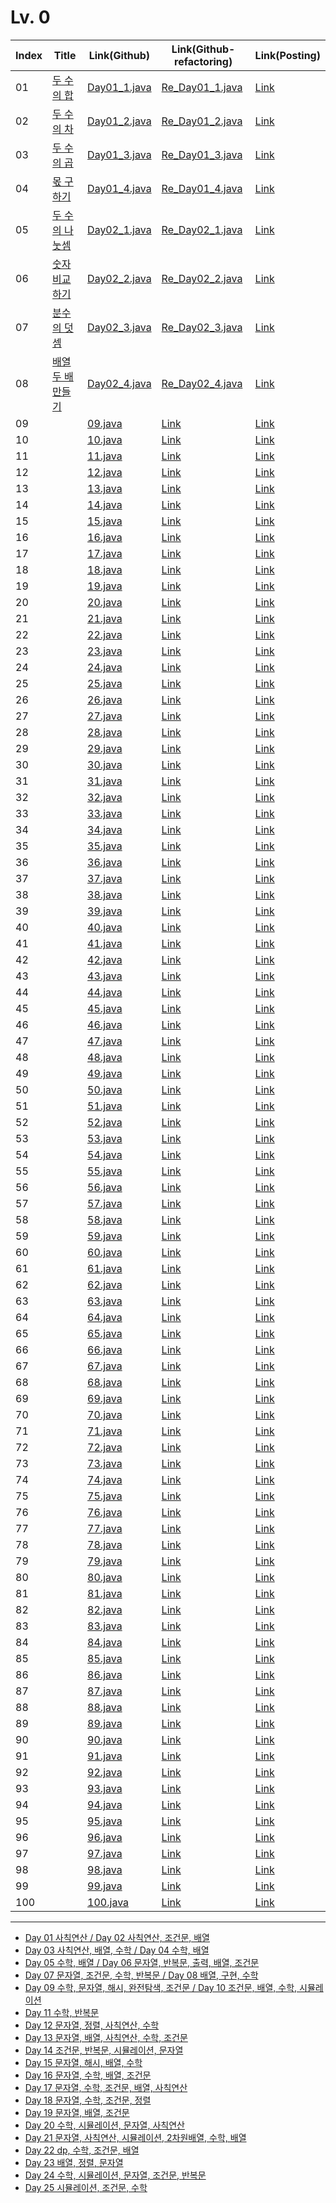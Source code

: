 # Lv. 0

| Index | Title | Link(Github) | Link(Github-refactoring) | Link(Posting) |
|----|----|----|----|----|
| 01 | [두 수의 합](https://school.programmers.co.kr/learn/courses/30/lessons/120802) | [Day01_1.java](https://github.com/2384320/Programmers-Algorithm/blob/main/Lv.0/Day01/Day01_1.java) | [Re_Day01_1.java](https://github.com/2384320/Programmers-Algorithm/blob/main/Lv.0/Day01/Re_Day01_1.java) | [Link](https://swift-badge-161.notion.site/Lv-0-01-49551e0d3037417994c21675404c1c71) |
| 02 | [두 수의 차](https://school.programmers.co.kr/learn/courses/30/lessons/120803) | [Day01_2.java](https://github.com/2384320/Programmers-Algorithm/blob/main/Lv.0/Day01/Day01_2.java) | [Re_Day01_2.java](https://github.com/2384320/Programmers-Algorithm/blob/main/Lv.0/Day01/Re_Day01_2.java) | [Link](https://swift-badge-161.notion.site/Lv-0-02-f9d8d73fac9442b8ba3d1a6d7c51180b) |
| 03 | [두 수의 곱](https://school.programmers.co.kr/learn/courses/30/lessons/120804) | [Day01_3.java](https://github.com/2384320/Programmers-Algorithm/blob/main/Lv.0/Day01/Day01_3.java) | [Re_Day01_3.java](https://github.com/2384320/Programmers-Algorithm/blob/main/Lv.0/Day01/Re_Day01_3.java) | [Link](https://swift-badge-161.notion.site/Lv-0-03-21afb0faba3041d7b140e189c9cb4907) |
| 04 | [몫 구하기](https://school.programmers.co.kr/learn/courses/30/lessons/120805) | [Day01_4.java](https://github.com/2384320/Programmers-Algorithm/blob/main/Lv.0/Day01/Day01_4.java) | [Re_Day01_4.java](https://github.com/2384320/Programmers-Algorithm/blob/main/Lv.0/Day01/Re_Day01_4.java) | [Link](https://swift-badge-161.notion.site/Lv-0-04-4906001c2d764fb8911ab491e459b9dc) |
| 05 | [두 수의 나눗셈]() | [Day02_1.java]() | [Re_Day02_1.java]() | [Link]() |
| 06 | [숫자 비교하기]() | [Day02_2.java]() | [Re_Day02_2.java]() | [Link]() |
| 07 | [분수의 덧셈]() | [Day02_3.java]() | [Re_Day02_3.java]() | [Link]() |
| 08 | [배열 두 배 만들기]() | [Day02_4.java]() | [Re_Day02_4.java]() | [Link]() |
| 09 | []() | [09.java]() | [Link]() | [Link]() |
| 10 | []() | [10.java]() | [Link]() | [Link]() |
| 11 | []() | [11.java]() | [Link]() | [Link]() |
| 12 | []() | [12.java]() | [Link]() | [Link]() |
| 13 | []() | [13.java]() | [Link]() | [Link]() |
| 14 | []() | [14.java]() | [Link]() | [Link]() |
| 15 | []() | [15.java]() | [Link]() | [Link]() |
| 16 | []() | [16.java]() | [Link]() | [Link]() |
| 17 | []() | [17.java]() | [Link]() | [Link]() |
| 18 | []() | [18.java]() | [Link]() | [Link]() |
| 19 | []() | [19.java]() | [Link]() | [Link]() |
| 20 | []() | [20.java]() | [Link]() | [Link]() |
| 21 | []() | [21.java]() | [Link]() | [Link]() |
| 22 | []() | [22.java]() | [Link]() | [Link]() |
| 23 | []() | [23.java]() | [Link]() | [Link]() |
| 24 | []() | [24.java]() | [Link]() | [Link]() |
| 25 | []() | [25.java]() | [Link]() | [Link]() |
| 26 | []() | [26.java]() | [Link]() | [Link]() |
| 27 | []() | [27.java]() | [Link]() | [Link]() |
| 28 | []() | [28.java]() | [Link]() | [Link]() |
| 29 | []() | [29.java]() | [Link]() | [Link]() |
| 30 | []() | [30.java]() | [Link]() | [Link]() |
| 31 | []() | [31.java]() | [Link]() | [Link]() |
| 32 | []() | [32.java]() | [Link]() | [Link]() |
| 33 | []() | [33.java]() | [Link]() | [Link]() |
| 34 | []() | [34.java]() | [Link]() | [Link]() |
| 35 | []() | [35.java]() | [Link]() | [Link]() |
| 36 | []() | [36.java]() | [Link]() | [Link]() |
| 37 | []() | [37.java]() | [Link]() | [Link]() |
| 38 | []() | [38.java]() | [Link]() | [Link]() |
| 39 | []() | [39.java]() | [Link]() | [Link]() |
| 40 | []() | [40.java]() | [Link]() | [Link]() |
| 41 | []() | [41.java]() | [Link]() | [Link]() |
| 42 | []() | [42.java]() | [Link]() | [Link]() |
| 43 | []() | [43.java]() | [Link]() | [Link]() |
| 44 | []() | [44.java]() | [Link]() | [Link]() |
| 45 | []() | [45.java]() | [Link]() | [Link]() |
| 46 | []() | [46.java]() | [Link]() | [Link]() |
| 47 | []() | [47.java]() | [Link]() | [Link]() |
| 48 | []() | [48.java]() | [Link]() | [Link]() |
| 49 | []() | [49.java]() | [Link]() | [Link]() |
| 50 | []() | [50.java]() | [Link]() | [Link]() |
| 51 | []() | [51.java]() | [Link]() | [Link]() |
| 52 | []() | [52.java]() | [Link]() | [Link]() |
| 53 | []() | [53.java]() | [Link]() | [Link]() |
| 54 | []() | [54.java]() | [Link]() | [Link]() |
| 55 | []() | [55.java]() | [Link]() | [Link]() |
| 56 | []() | [56.java]() | [Link]() | [Link]() |
| 57 | []() | [57.java]() | [Link]() | [Link]() |
| 58 | []() | [58.java]() | [Link]() | [Link]() |
| 59 | []() | [59.java]() | [Link]() | [Link]() |
| 60 | []() | [60.java]() | [Link]() | [Link]() |
| 61 | []() | [61.java]() | [Link]() | [Link]() |
| 62 | []() | [62.java]() | [Link]() | [Link]() |
| 63 | []() | [63.java]() | [Link]() | [Link]() |
| 64 | []() | [64.java]() | [Link]() | [Link]() |
| 65 | []() | [65.java]() | [Link]() | [Link]() |
| 66 | []() | [66.java]() | [Link]() | [Link]() |
| 67 | []() | [67.java]() | [Link]() | [Link]() |
| 68 | []() | [68.java]() | [Link]() | [Link]() |
| 69 | []() | [69.java]() | [Link]() | [Link]() |
| 70 | []() | [70.java]() | [Link]() | [Link]() |
| 71 | []() | [71.java]() | [Link]() | [Link]() |
| 72 | []() | [72.java]() | [Link]() | [Link]() |
| 73 | []() | [73.java]() | [Link]() | [Link]() |
| 74 | []() | [74.java]() | [Link]() | [Link]() |
| 75 | []() | [75.java]() | [Link]() | [Link]() |
| 76 | []() | [76.java]() | [Link]() | [Link]() |
| 77 | []() | [77.java]() | [Link]() | [Link]() |
| 78 | []() | [78.java]() | [Link]() | [Link]() |
| 79 | []() | [79.java]() | [Link]() | [Link]() |
| 80 | []() | [80.java]() | [Link]() | [Link]() |
| 81 | []() | [81.java]() | [Link]() | [Link]() |
| 82 | []() | [82.java]() | [Link]() | [Link]() |
| 83 | []() | [83.java]() | [Link]() | [Link]() |
| 84 | []() | [84.java]() | [Link]() | [Link]() |
| 85 | []() | [85.java]() | [Link]() | [Link]() |
| 86 | []() | [86.java]() | [Link]() | [Link]() |
| 87 | []() | [87.java]() | [Link]() | [Link]() |
| 88 | []() | [88.java]() | [Link]() | [Link]() |
| 89 | []() | [89.java]() | [Link]() | [Link]() |
| 90 | []() | [90.java]() | [Link]() | [Link]() |
| 91 | []() | [91.java]() | [Link]() | [Link]() |
| 92 | []() | [92.java]() | [Link]() | [Link]() |
| 93 | []() | [93.java]() | [Link]() | [Link]() |
| 94 | []() | [94.java]() | [Link]() | [Link]() |
| 95 | []() | [95.java]() | [Link]() | [Link]() |
| 96 | []() | [96.java]() | [Link]() | [Link]() |
| 97 | []() | [97.java]() | [Link]() | [Link]() |
| 98 | []() | [98.java]() | [Link]() | [Link]() |
| 99 | []() | [99.java]() | [Link]() | [Link]() |
| 100 | []() | [100.java]() | [Link]() | [Link]() |

---

- [Day 01 사칙연산 / Day 02 사칙연산, 조건문, 배열](https://velog.io/@6720/1226-%EC%BD%94%EB%94%A9%ED%85%8C%EC%8A%A4%ED%8A%B8-%EC%8A%A4%ED%84%B0%EB%94%94)
- [Day 03 사칙연산, 배열, 수학 / Day 04 수학, 배열](https://velog.io/@6720/1227-%EC%BD%94%EB%94%A9%ED%85%8C%EC%8A%A4%ED%8A%B8-%EC%8A%A4%ED%84%B0%EB%94%94)
- [Day 05 수학, 배열 / Day 06 문자열, 반복문, 출력, 배열, 조건문](https://velog.io/@6720/20221228-%EC%BD%94%EB%94%A9%ED%85%8C%EC%8A%A4%ED%8A%B8-%EC%8A%A4%ED%84%B0%EB%94%94)
- [Day 07 문자열, 조건문, 수학, 반복문 / Day 08 배열, 구현, 수학](https://velog.io/@6720/20221229-%EC%BD%94%EB%94%A9%ED%85%8C%EC%8A%A4%ED%8A%B8-%EC%8A%A4%ED%84%B0%EB%94%94-h4igfq9c)
- [Day 09 수학, 문자열, 해시, 완전탐색, 조건문 / Day 10 조건문, 배열, 수학, 시뮬레이션](https://velog.io/@6720/20221230-%EC%BD%94%EB%94%A9%ED%85%8C%EC%8A%A4%ED%8A%B8-%EC%8A%A4%ED%84%B0%EB%94%94)
- [Day 11 수학, 반복문](https://velog.io/@6720/20221231-%EC%BD%94%EB%94%A9%ED%85%8C%EC%8A%A4%ED%8A%B8-%EC%8A%A4%ED%84%B0%EB%94%94)
- [Day 12 문자열, 정렬, 사칙연산, 수학](https://velog.io/@6720/20230101-%EC%BD%94%EB%94%A9%ED%85%8C%EC%8A%A4%ED%8A%B8-%EC%8A%A4%ED%84%B0%EB%94%94)
- [Day 13 문자열, 배열, 사칙연산, 수학, 조건문](https://velog.io/@6720/20230102-%EC%BD%94%EB%94%A9%ED%85%8C%EC%8A%A4%ED%8A%B8-%EC%8A%A4%ED%84%B0%EB%94%94)
- [Day 14 조건문, 반복문, 시뮬레이션, 문자열](https://velog.io/@6720/%ED%94%84%EB%A1%9C%EA%B7%B8%EB%9E%98%EB%A8%B8%EC%8A%A4-Java-Day-14-%EC%A1%B0%EA%B1%B4%EB%AC%B8-%EB%B0%98%EB%B3%B5%EB%AC%B8-%EC%8B%9C%EB%AE%AC%EB%A0%88%EC%9D%B4%EC%85%98-%EB%AC%B8%EC%9E%90%EC%97%B4)
- [Day 15 문자열, 해시, 배열, 수학](https://velog.io/@6720/%ED%94%84%EB%A1%9C%EA%B7%B8%EB%9E%98%EB%A8%B8%EC%8A%A4-Java-Day-15-%EB%AC%B8%EC%9E%90%EC%97%B4-%ED%95%B4%EC%8B%9C-%EB%B0%B0%EC%97%B4-%EC%88%98%ED%95%99)
- [Day 16 문자열, 수학, 배열, 조건문](https://velog.io/@6720/%ED%94%84%EB%A1%9C%EA%B7%B8%EB%9E%98%EB%A8%B8%EC%8A%A4-Java-Day-16-%EB%AC%B8%EC%9E%90%EC%97%B4-%EC%88%98%ED%95%99-%EB%B0%B0%EC%97%B4-%EC%A1%B0%EA%B1%B4%EB%AC%B8)
- [Day 17 문자열, 수학, 조건문, 배열, 사칙연산](https://velog.io/@6720/%ED%94%84%EB%A1%9C%EA%B7%B8%EB%9E%98%EB%A8%B8%EC%8A%A4-Java-Day-17-%EB%AC%B8%EC%9E%90%EC%97%B4-%EC%88%98%ED%95%99-%EC%A1%B0%EA%B1%B4%EB%AC%B8-%EB%B0%B0%EC%97%B4-%EC%82%AC%EC%B9%99%EC%97%B0%EC%82%B0)
- [Day 18 문자열, 수학, 조건문, 정렬](https://velog.io/@6720/%ED%94%84%EB%A1%9C%EA%B7%B8%EB%9E%98%EB%A8%B8%EC%8A%A4-Java-Day-18-%EB%AC%B8%EC%9E%90%EC%97%B4-%EC%88%98%ED%95%99-%EC%A1%B0%EA%B1%B4%EB%AC%B8-%EC%A0%95%EB%A0%AC)
- [Day 19 문자열, 배열, 조건문](https://velog.io/@6720/%ED%94%84%EB%A1%9C%EA%B7%B8%EB%9E%98%EB%A8%B8%EC%8A%A4-Java-Day-19-%EB%AC%B8%EC%9E%90%EC%97%B4-%EB%B0%B0%EC%97%B4-%EC%A1%B0%EA%B1%B4%EB%AC%B8)
- [Day 20 수학, 시뮬레이션, 문자열, 사칙연산](https://velog.io/@6720/%ED%94%84%EB%A1%9C%EA%B7%B8%EB%9E%98%EB%A8%B8%EC%8A%A4-Java-Day-20-%EC%88%98%ED%95%99-%EC%8B%9C%EB%AE%AC%EB%A0%88%EC%9D%B4%EC%85%98-%EB%AC%B8%EC%9E%90%EC%97%B4-%EC%82%AC%EC%B9%99%EC%97%B0%EC%82%B0)
- [Day 21 문자열, 사칙연산, 시뮬레이션, 2차원배열, 수학, 배열](https://velog.io/@6720/%ED%94%84%EB%A1%9C%EA%B7%B8%EB%9E%98%EB%A8%B8%EC%8A%A4-Java-Day-21-%EB%AC%B8%EC%9E%90%EC%97%B4-%EC%82%AC%EC%B9%99%EC%97%B0%EC%82%B0-%EC%8B%9C%EB%AE%AC%EB%A0%88%EC%9D%B4%EC%85%98-2%EC%B0%A8%EC%9B%90%EB%B0%B0%EC%97%B4-%EC%88%98%ED%95%99-%EB%B0%B0%EC%97%B4)
- [Day 22 dp, 수학, 조건문, 배열](https://velog.io/@6720/%ED%94%84%EB%A1%9C%EA%B7%B8%EB%9E%98%EB%A8%B8%EC%8A%A4-Java-Day-22-dp-%EC%88%98%ED%95%99-%EC%A1%B0%EA%B1%B4%EB%AC%B8-%EB%B0%B0%EC%97%B4)
- [Day 23 배열, 정렬, 문자열](https://velog.io/@6720/%ED%94%84%EB%A1%9C%EA%B7%B8%EB%9E%98%EB%A8%B8%EC%8A%A4-Java-Day-23-%EB%B0%B0%EC%97%B4-%EC%A0%95%EB%A0%AC-%EB%AC%B8%EC%9E%90%EC%97%B4)
- [Day 24 수학, 시뮬레이션, 문자열, 조건문, 반복문](https://velog.io/@6720/%ED%94%84%EB%A1%9C%EA%B7%B8%EB%9E%98%EB%A8%B8%EC%8A%A4-Java-Day-24-%EC%88%98%ED%95%99-%EC%8B%9C%EB%AE%AC%EB%A0%88%EC%9D%B4%EC%85%98-%EB%AC%B8%EC%9E%90%EC%97%B4-%EC%A1%B0%EA%B1%B4%EB%AC%B8-%EB%B0%98%EB%B3%B5%EB%AC%B8)
- [Day 25 시뮬레이션, 조건문, 수학](https://velog.io/@6720/%ED%94%84%EB%A1%9C%EA%B7%B8%EB%9E%98%EB%A8%B8%EC%8A%A4-Java-Day-25-%EC%8B%9C%EB%AE%AC%EB%A0%88%EC%9D%B4%EC%85%98-%EC%A1%B0%EA%B1%B4%EB%AC%B8-%EC%88%98%ED%95%99)

